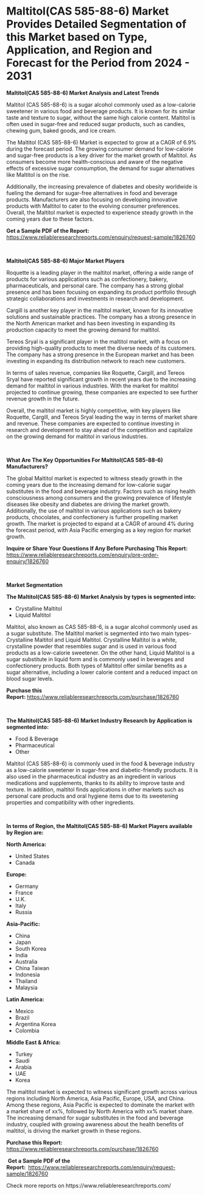 <p><h1>Maltitol(CAS 585-88-6) Market Provides Detailed Segmentation of this Market based on Type, Application, and Region and Forecast for the Period from 2024 - 2031</h1></p><p><strong>Maltitol(CAS 585-88-6) Market Analysis and Latest Trends</strong></p>
<p><p>Maltitol (CAS 585-88-6) is a sugar alcohol commonly used as a low-calorie sweetener in various food and beverage products. It is known for its similar taste and texture to sugar, without the same high calorie content. Maltitol is often used in sugar-free and reduced sugar products, such as candies, chewing gum, baked goods, and ice cream.</p><p>The Maltitol (CAS 585-88-6) Market is expected to grow at a CAGR of 6.9% during the forecast period. The growing consumer demand for low-calorie and sugar-free products is a key driver for the market growth of Maltitol. As consumers become more health-conscious and aware of the negative effects of excessive sugar consumption, the demand for sugar alternatives like Maltitol is on the rise.</p><p>Additionally, the increasing prevalence of diabetes and obesity worldwide is fueling the demand for sugar-free alternatives in food and beverage products. Manufacturers are also focusing on developing innovative products with Maltitol to cater to the evolving consumer preferences. Overall, the Maltitol market is expected to experience steady growth in the coming years due to these factors.</p></p>
<p><strong>Get a Sample PDF of the Report:&nbsp;</strong> <a href="https://www.reliableresearchreports.com/enquiry/request-sample/1826760">https://www.reliableresearchreports.com/enquiry/request-sample/1826760</a></p>
<p>&nbsp;</p>
<p><strong>Maltitol(CAS 585-88-6) Major Market Players</strong></p>
<p><p>Roquette is a leading player in the maltitol market, offering a wide range of products for various applications such as confectionery, bakery, pharmaceuticals, and personal care. The company has a strong global presence and has been focusing on expanding its product portfolio through strategic collaborations and investments in research and development.</p><p>Cargill is another key player in the maltitol market, known for its innovative solutions and sustainable practices. The company has a strong presence in the North American market and has been investing in expanding its production capacity to meet the growing demand for maltitol.</p><p>Tereos Sryal is a significant player in the maltitol market, with a focus on providing high-quality products to meet the diverse needs of its customers. The company has a strong presence in the European market and has been investing in expanding its distribution network to reach new customers.</p><p>In terms of sales revenue, companies like Roquette, Cargill, and Tereos Sryal have reported significant growth in recent years due to the increasing demand for maltitol in various industries. With the market for maltitol projected to continue growing, these companies are expected to see further revenue growth in the future.</p><p>Overall, the maltitol market is highly competitive, with key players like Roquette, Cargill, and Tereos Sryal leading the way in terms of market share and revenue. These companies are expected to continue investing in research and development to stay ahead of the competition and capitalize on the growing demand for maltitol in various industries.</p></p>
<p>&nbsp;</p>
<p><strong>What Are The Key Opportunities For Maltitol(CAS 585-88-6) Manufacturers?</strong></p>
<p><p>The global Maltitol market is expected to witness steady growth in the coming years due to the increasing demand for low-calorie sugar substitutes in the food and beverage industry. Factors such as rising health consciousness among consumers and the growing prevalence of lifestyle diseases like obesity and diabetes are driving the market growth. Additionally, the use of maltitol in various applications such as bakery products, chocolates, and confectionery is further propelling market growth. The market is projected to expand at a CAGR of around 4% during the forecast period, with Asia Pacific emerging as a key region for market growth.</p></p>
<p><strong>Inquire or Share Your Questions If Any Before Purchasing This Report:</strong> <a href="https://www.reliableresearchreports.com/enquiry/pre-order-enquiry/1826760">https://www.reliableresearchreports.com/enquiry/pre-order-enquiry/1826760</a></p>
<p>&nbsp;</p>
<p><strong>Market Segmentation</strong></p>
<p><strong>The Maltitol(CAS 585-88-6) Market Analysis by types is segmented into:</strong></p>
<p><ul><li>Crystalline Maltitol</li><li>Liquid Maltitol</li></ul></p>
<p><p>Maltitol, also known as CAS 585-88-6, is a sugar alcohol commonly used as a sugar substitute. The Maltitol market is segmented into two main types- Crystalline Maltitol and Liquid Maltitol. Crystalline Maltitol is a white, crystalline powder that resembles sugar and is used in various food products as a low-calorie sweetener. On the other hand, Liquid Maltitol is a sugar substitute in liquid form and is commonly used in beverages and confectionery products. Both types of Maltitol offer similar benefits as a sugar alternative, including a lower calorie content and a reduced impact on blood sugar levels.</p></p>
<p><strong>Purchase this Report:&nbsp;</strong><a href="https://www.reliableresearchreports.com/purchase/1826760">https://www.reliableresearchreports.com/purchase/1826760</a></p>
<p>&nbsp;</p>
<p><strong>The Maltitol(CAS 585-88-6) Market Industry Research by Application is segmented into:</strong></p>
<p><ul><li>Food & Beverage</li><li>Pharmaceutical</li><li>Other</li></ul></p>
<p><p>Maltitol (CAS 585-88-6) is commonly used in the food & beverage industry as a low-calorie sweetener in sugar-free and diabetic-friendly products. It is also used in the pharmaceutical industry as an ingredient in various medications and supplements, thanks to its ability to improve taste and texture. In addition, maltitol finds applications in other markets such as personal care products and oral hygiene items due to its sweetening properties and compatibility with other ingredients.</p></p>
<p>&nbsp;</p>
<p><strong>In terms of Region, the Maltitol(CAS 585-88-6) Market Players available by Region are:</strong></p>
<p>
    <p> <strong> North America: </strong>
        <ul>
            <li>United States</li>
            <li>Canada</li>
        </ul>
        </p> 
    <p> <strong> Europe: </strong>
        <ul>
            <li>Germany</li>
            <li>France</li>
            <li>U.K.</li>
            <li>Italy</li>
            <li>Russia</li>
        </ul>
        </p> 
    <p> <strong> Asia-Pacific: </strong>
        <ul>
            <li>China</li>
            <li>Japan</li>
            <li>South Korea</li>
            <li>India</li>
            <li>Australia</li>
            <li>China Taiwan</li>
            <li>Indonesia</li>
            <li>Thailand</li>
            <li>Malaysia</li>
        </ul>
        </p> 
    <p> <strong> Latin America: </strong>
        <ul>
            <li>Mexico</li>
            <li>Brazil</li>
            <li>Argentina Korea</li>
            <li>Colombia</li>
        </ul>
        </p> 
    <p> <strong> Middle East & Africa: </strong>
        <ul>
            <li>Turkey</li>
            <li>Saudi</li>
            <li>Arabia</li>
            <li>UAE</li>
            <li>Korea</li>
        </ul>
    </p>
    </p>
<p><p>The maltitol market is expected to witness significant growth across various regions including North America, Asia Pacific, Europe, USA, and China. Among these regions, Asia Pacific is expected to dominate the market with a market share of xx%, followed by North America with xx% market share. The increasing demand for sugar substitutes in the food and beverage industry, coupled with growing awareness about the health benefits of maltitol, is driving the market growth in these regions.</p></p>
<p><strong>Purchase this Report: </strong><a href="https://www.reliableresearchreports.com/purchase/1826760">https://www.reliableresearchreports.com/purchase/1826760</a></p>
<p>&nbsp;<strong>Get a Sample PDF of the Report:&nbsp;&nbsp;</strong><a href="https://www.reliableresearchreports.com/enquiry/request-sample/1826760">https://www.reliableresearchreports.com/enquiry/request-sample/1826760</a></p>
<p><strong></strong></p>
<p>Check more reports on https://www.reliableresearchreports.com/</p>